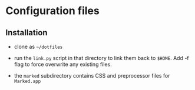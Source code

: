 Configuration files
===================

Installation
------------

* clone as `~/dotfiles`

* run the `link.py` script in that directory to link them back to `$HOME`.  Add -f flag to force overwrite any existing files.

* the `marked` subdirectory contains CSS and preprocessor files for `Marked.app`

